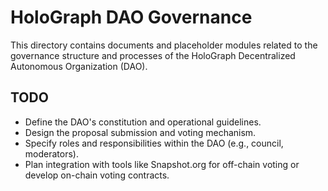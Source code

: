 # HoloGraph DAO Governance

This directory contains documents and placeholder modules related to the
governance structure and processes of the HoloGraph Decentralized Autonomous Organization (DAO).

## TODO
- Define the DAO's constitution and operational guidelines.
- Design the proposal submission and voting mechanism.
- Specify roles and responsibilities within the DAO (e.g., council, moderators).
- Plan integration with tools like Snapshot.org for off-chain voting or develop on-chain voting contracts.
